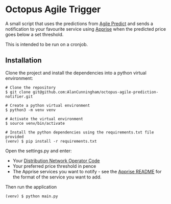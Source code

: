 # Octopus Agile Trigger

A small script that uses the predictions from [Agile Predict](https://agilepredict.com/)
and sends a notification to your favourite service using
[Apprise](https://github.com/caronc/apprise) when the predicted price goes below
a set threshold.

This is intended to be run on a cronjob.

## Installation

Clone the project and install the dependencies into a python virtual environment:
```
# Clone the repository
$ git clone git@github.com:AlanCunningham/octopus-agile-prediction-notifier.git

# Create a python virtual environment
$ python3 -m venv venv

# Activate the virtual environment
$ source venv/bin/activate

# Install the python dependencies using the requirements.txt file provided
(venv) $ pip install -r requirements.txt
```

Open the settings.py and enter:
- Your [Distribution Network Operator Code](https://en.wikipedia.org/wiki/Distribution_network_operator)
- Your preferred price threshold in pence
- The Apprise services you want to notify - see the [Apprise README](https://github.com/caronc/apprise?tab=readme-ov-file#supported-notifications)
for the format of the service you want to add.

Then run the application
```
(venv) $ python main.py
```
